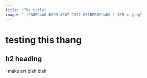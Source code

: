 ```yaml
---
title: "The title"
image: "./CB8FC4A0-D099-4567-9552-831BFBAF9468_1_105_c.jpeg"
---
```


# testing this thang
## h2 heading
I make art blah blah